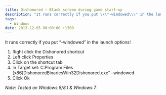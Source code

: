```yaml
---
title: Dishonored – Black screen during game start-up
description: "It runs correctly if you put \\\"-windowed\\\" in the launch options!"
tags:
  - Windows
date: 2013-12-05 00:00:00 +1300
---
```

It runs correctly if you put &#8220;-windowed&#8221; in the launch options!

  1. Right click the Dishonored shortcut
  2. Left click Properties
  3. Click on the shortcut tab
  4. In Target set: C:Program Files (x86)DishonoredBinariesWin32Dishonored.exe&#8221; –windowed
  5. Click Ok

_Note: Tested on Windows 8/8.1 & Windows 7._
